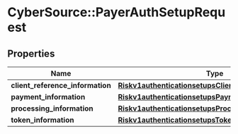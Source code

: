 # CyberSource::PayerAuthSetupRequest

## Properties
Name | Type | Description | Notes
------------ | ------------- | ------------- | -------------
**client_reference_information** | [**Riskv1authenticationsetupsClientReferenceInformation**](Riskv1authenticationsetupsClientReferenceInformation.md) |  | [optional] 
**payment_information** | [**Riskv1authenticationsetupsPaymentInformation**](Riskv1authenticationsetupsPaymentInformation.md) |  | [optional] 
**processing_information** | [**Riskv1authenticationsetupsProcessingInformation**](Riskv1authenticationsetupsProcessingInformation.md) |  | [optional] 
**token_information** | [**Riskv1authenticationsetupsTokenInformation**](Riskv1authenticationsetupsTokenInformation.md) |  | [optional] 


